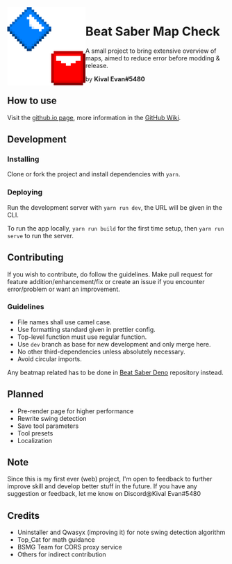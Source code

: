 <img align="left" src="./public/img/icon-large.png" height="180" width="180">

# Beat Saber Map Check

A small project to bring extensive overview of maps,
aimed to reduce error before modding & release.

by **Kival Evan#5480**

## How to use

Visit the [github.io page](https://kivalevan.github.io/BeatSaber-MapCheck/), more information in the [GitHub Wiki](https://github.com/KivalEvan/BeatSaber-MapCheck/wiki).

## Development

### Installing

Clone or fork the project and install dependencies with `yarn`.

### Deploying

Run the development server with `yarn run dev`, the URL will be given in the CLI.

To run the app locally, `yarn run build` for the first time setup, then `yarn run serve` to run the server.

## Contributing

If you wish to contribute, do follow the guidelines. Make pull request for feature addition/enhancement/fix or create an issue if you encounter error/problem or want an improvement.

### Guidelines

-   File names shall use camel case.
-   Use formatting standard given in prettier config.
-   Top-level function must use regular function.
-   Use `dev` branch as base for new development and only merge here.
-   No other third-dependencies unless absolutely necessary.
-   Avoid circular imports.

Any beatmap related has to be done in [Beat Saber Deno](https://github.com/KivalEvan/BeatSaber-Deno) repository instead.

## Planned

-   Pre-render page for higher performance
-   Rewrite swing detection
-   Save tool parameters
-   Tool presets
-   Localization

## Note

Since this is my first ever (web) project, I'm open to feedback to further improve skill and develop better stuff in the future. If you have any suggestion or feedback, let me know on Discord@Kival Evan#5480

## Credits

-   Uninstaller and Qwasyx (improving it) for note swing detection algorithm
-   Top_Cat for math guidance
-   BSMG Team for CORS proxy service
-   Others for indirect contribution
